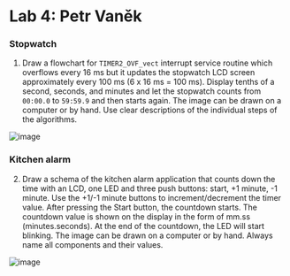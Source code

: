 # Lab 4: Petr Vaněk

### Stopwatch

1. Draw a flowchart for `TIMER2_OVF_vect` interrupt service routine which overflows every 16&nbsp;ms but it updates the stopwatch LCD screen approximately every 100&nbsp;ms (6 x 16&nbsp;ms = 100&nbsp;ms). Display tenths of a second, seconds, and minutes and let the stopwatch counts from `00:00.0` to `59:59.9` and then starts again. The image can be drawn on a computer or by hand. Use clear descriptions of the individual steps of the algorithms.

![image](https://user-images.githubusercontent.com/99393183/197411707-8220844c-49b4-4ccc-9a1a-b5a4a35548f6.png)



### Kitchen alarm

2. Draw a schema of the kitchen alarm application that counts down the time with an LCD, one LED and three push buttons: start, +1 minute, -1 minute. Use the +1/-1 minute buttons to increment/decrement the timer value. After pressing the Start button, the countdown starts. The countdown value is shown on the display in the form of mm.ss (minutes.seconds). At the end of the countdown, the LED will start blinking. The image can be drawn on a computer or by hand. Always name all components and their values.

![image](https://user-images.githubusercontent.com/99393183/197786951-9a5773db-115b-4610-9fe3-9f5c81d12a86.png)
